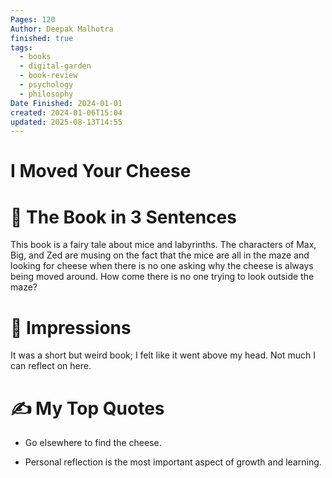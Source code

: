 ```yaml
---
Pages: 120
Author: Deepak Malhotra
finished: true
tags:
  - books
  - digital-garden
  - book-review
  - psychology
  - philosophy
Date Finished: 2024-01-01
created: 2024-01-06T15:04
updated: 2025-08-13T14:55
---
```

# I Moved Your Cheese


# 🚀 The Book in 3 Sentences
This book is a fairy tale about mice and labyrinths. The characters of Max, Big, and Zed are musing on the fact that the mice are all in the maze and looking for cheese when there is no one asking why the cheese is always being moved around. 
How come there is no one trying to look outside the maze? 

# 🎨 Impressions
It was a short but weird book; I felt like it went above my head. Not much I can reflect on here. 


# ✍️ My Top  Quotes

-  Go elsewhere to find the cheese.
 
- Personal reflection is the most important aspect of growth and learning.
 

